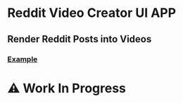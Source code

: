 # Reddit Video Creator UI APP

## Render Reddit Posts into Videos

### [Example](https://www.youtube.com/channel/UCXt2aUt0pmneWULS_1Nwvyg)

# ⚠️ Work In Progress

